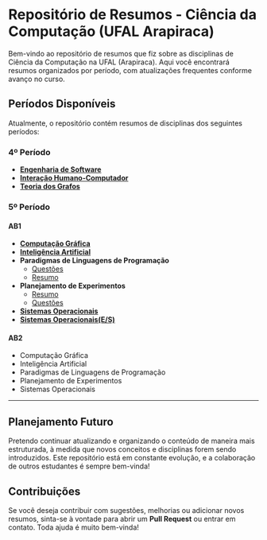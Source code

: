 # Repositório de Resumos - Ciência da Computação (UFAL Arapiraca)

Bem-vindo ao repositório de resumos que fiz sobre as disciplinas de Ciência da Computação na UFAL (Arapiraca). Aqui você encontrará resumos organizados por período, com atualizações frequentes conforme avanço no curso.

## Períodos Disponíveis

Atualmente, o repositório contém resumos de disciplinas dos seguintes períodos:

### 4º Período

- **[Engenharia de Software](./4º%20período/Engenharia%20de%20Software/EngenhariaDeSoftware.md)**
- **[Interação Humano-Computador](./4º%20período/Interaçao%20Humano%20Computador/InteracaoHumanoComputador.md)**
- **[Teoria dos Grafos](./4º%20período/Teoria%20dos%20Grafos/TeoriaDosGrafos.md)**

### 5º Período

#### **AB1**

- **[Computação Gráfica](./5º%20período/Computação%20Grafica/AB1/ComputacaoGrafica.md)**
- **[Inteligência Artificial](./5º%20período/Inteligencia%20Artificial/Ab1/InteligenciaArtificial.md)**
- **Paradigmas de Linguagens de Programação**
  - [Questões](./5º%20período/Paradigmas%20de%20Linguagens%20de%20Programação/Livro%20-%20Questoes.md)
  - [Resumo](./5º%20período/Paradigmas%20de%20Linguagens%20de%20Programação/Livro%20-%20Resumo.md)
- **Planejamento de Experimentos**
  - [Resumo](./5º%20período/Planejamento%20de%20Experimentos/Ab1/PE.md)
  - [Questões](./5º%20período/Planejamento%20de%20Experimentos/Ab1/Questoes.md)
- **[Sistemas Operacionais](./5º%20período/Sistemas%20Operacionais/Ab1/SistemasOperacionais.md)**
- **[Sistemas Operacionais(E/S)](./5º%20período/Sistemas%20Operacionais/Ab1/ES.md)**

#### **AB2**

- Computação Gráfica
- Inteligência Artificial
- Paradigmas de Linguagens de Programação
- Planejamento de Experimentos
- Sistemas Operacionais

---

## Planejamento Futuro

Pretendo continuar atualizando e organizando o conteúdo de maneira mais estruturada, à medida que novos conceitos e disciplinas forem sendo introduzidos. Este repositório está em constante evolução, e a colaboração de outros estudantes é sempre bem-vinda!

## Contribuições

Se você deseja contribuir com sugestões, melhorias ou adicionar novos resumos, sinta-se à vontade para abrir um **Pull Request** ou entrar em contato. Toda ajuda é muito bem-vinda!
